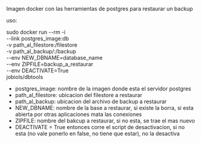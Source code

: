 Imagen docker con las herramientas de postgres para restaurar un backup

uso:

sudo docker run --rm -i \
    --link postgres_image:db \
    -v path_al_filestore:/filestore \
    -v path_al_backup/:/backup \
    --env NEW_DBNAME=database_name \
    --env ZIPFILE=backup_a_restaurar \
    --env DEACTIVATE=True \
    jobiols/dbtools

- postgres_image: nombre de la imagen donde esta el servidor postgres
- path_al_filestore: ubicacion del filestore a restaurar
- path_al_backup: ubicacion del archivo de backup a restaurar
- NEW_DBNAME: nombre de la base a restaurar, si existe la borra, si esta abierta por otras aplicaciones mata las conexiones
- ZIPFILE: nombre del bakcup a restaurar, si no esta, se trae el mas nuevo
- DEACTIVATE = True entonces corre el script de desactivacion, si no esta (no vale ponerlo en false, no tiene que estar), no la desactiva
